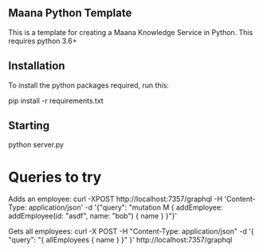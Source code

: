 ## Maana Python Template

This is a template for creating a Maana Knowledge Service in Python. This requires python 3.6+

## Installation

To install the python packages required, run this:

pip install -r requirements.txt

## Starting

python server.py

# Queries to try

Adds an employee:
    curl -XPOST http://localhost:7357/graphql -H 'Content-Type: application/json' -d '{"query": "mutation M { addEmployee: addEmployee(id: \"asdf\", name: \"bob\") { name } }"}'

Gets all employees:
    curl -X POST -H "Content-Type: application/json" -d '{ "query": "{ allEmployees { name } }" }' http://localhost:7357/graphql
